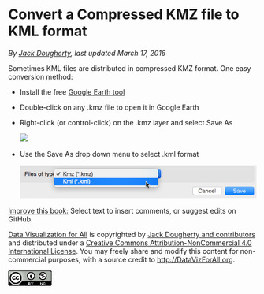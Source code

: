 # Convert a Compressed KMZ file to KML format

*By [Jack Dougherty](../../introduction/who.md), last updated March 17, 2016*

Sometimes KML files are distributed in compressed KMZ format. One easy conversion method:

- Install the free [Google Earth tool](https://www.google.com/earth/)
- Double-click on any .kmz file to open it in Google Earth
- Right-click (or control-click) on the .kmz layer and select Save As

  ![](google-earth-convert.kmz.png)

- Use the Save As drop down menu to select .kml format

  ![](google-earth-save-kml.png)




[Improve this book:](../../gitbook/improve.md) Select text to insert comments, or suggest edits on GitHub.

[Data Visualization for All](http://datavizforall.org) is copyrighted by [Jack Dougherty and contributors](../../introduction/who.md) and distributed under a [Creative Commons Attribution-NonCommercial 4.0 International License](http://creativecommons.org/licenses/by-nc/4.0). You may freely share and modify this content for non-commercial purposes, with a source credit to http://DataVizForAll.org.

![Creative Commons by-nc image](../../cc-by-nc.png)
